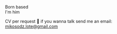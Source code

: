 Born based  
I'm him

CV per request 📰 
if you wanna talk send me an email:
mikosodz.lote@gmail.com

